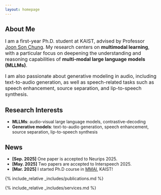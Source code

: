 ```yaml
---
layout: homepage
---
```


## About Me

<p style="font-size: 16px;">
I am a first-year Ph.D. student at KAIST, advised by Professor 
<a href="https://mm.kaist.ac.kr/joon/">Joon Son Chung</a>. 
My research centers on <strong>multimodal learning</strong>, with a particular focus on deepening the understanding and reasoning capabilities of 
<strong>multi-modal large language models (MLLMs)</strong>.
</p>

<p style="font-size: 16px;">
I am also passionate about generative modeling in audio, including text-to-audio generation, as well as speech-related tasks such as speech enhancement, source separation, and lip-to-speech synthesis.
</p>

## Research Interests

- **MLLMs**: audio-visual large language models, contrastive-decoding
- **Generative models**: text-to-audio generation, speech enhancement, source separation, lip-to-speech synthesis

## News

- **[Sep. 2025]** One paper is accepted to Neurips 2025.
- **[May. 2025]** Two papers are accepted to Interspeech 2025.
- **[Mar. 2025]** I started Ph.D course in <a href="https://mm.kaist.ac.kr">MMAI</a>, KAIST!

{% include_relative _includes/publications.md %}

{% include_relative _includes/services.md %}
